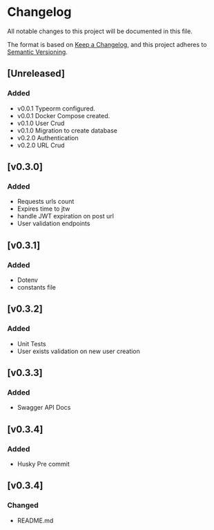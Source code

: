 # Changelog

All notable changes to this project will be documented in this file.

The format is based on [Keep a Changelog](https://keepachangelog.com/en/1.1.0/),
and this project adheres to [Semantic Versioning](https://semver.org/spec/v2.0.0.html).

## [Unreleased]

### Added

- v0.0.1 Typeorm configured.
- v0.0.1 Docker Compose created.
- v0.1.0 User Crud
- v0.1.0 Migration to create database
- v0.2.0 Authentication
- v0.2.0 URL Crud

## [v0.3.0]

### Added

- Requests urls count
- Expires time to jtw
- handle JWT expiration on post url
- User validation endpoints

## [v0.3.1]

### Added

- Dotenv
- constants file

## [v0.3.2]

### Added

- Unit Tests
- User exists validation on new user creation

## [v0.3.3]

### Added

- Swagger API Docs

## [v0.3.4]

### Added

- Husky Pre commit

## [v0.3.4]

### Changed

- README.md
